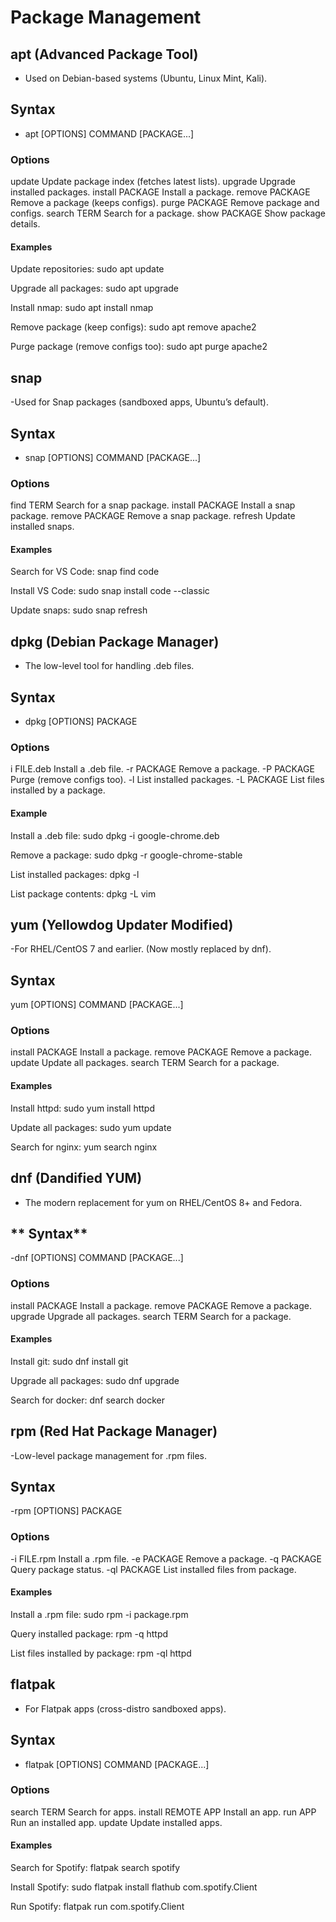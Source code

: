 # **Package Management**

## **apt (Advanced Package Tool)**
- Used on Debian-based systems (Ubuntu, Linux Mint, Kali).

## **Syntax**
- apt [OPTIONS] COMMAND [PACKAGE...]

### **Options**
update	Update package index (fetches latest lists).
upgrade	Upgrade installed packages.
install PACKAGE	Install a package.
remove PACKAGE	Remove a package (keeps configs).
purge PACKAGE	Remove package and configs.
search TERM	Search for a package.
show PACKAGE	Show package details.

#### **Examples**
Update repositories:
sudo apt update

Upgrade all packages:
sudo apt upgrade

Install nmap:
sudo apt install nmap

Remove package (keep configs):
sudo apt remove apache2

Purge package (remove configs too):
sudo apt purge apache2


## **snap**
-Used for Snap packages (sandboxed apps, Ubuntu’s default).

## **Syntax**
- snap [OPTIONS] COMMAND [PACKAGE...]

### **Options**
find TERM	Search for a snap package.
install PACKAGE	Install a snap package.
remove PACKAGE	Remove a snap package.
refresh	Update installed snaps.

#### **Examples**
Search for VS Code:
snap find code

Install VS Code:
sudo snap install code --classic

Update snaps:
sudo snap refresh


## **dpkg (Debian Package Manager)**
- The low-level tool for handling .deb files.

## **Syntax**
- dpkg [OPTIONS] PACKAGE

### **Options**
i FILE.deb	Install a .deb file.
-r PACKAGE	Remove a package.
-P PACKAGE	Purge (remove configs too).
-l	List installed packages.
-L PACKAGE	List files installed by a package.

#### **Example**
Install a .deb file:
sudo dpkg -i google-chrome.deb

Remove a package:
sudo dpkg -r google-chrome-stable

 List installed packages:
dpkg -l

List package contents:
dpkg -L vim



## **yum (Yellowdog Updater Modified)**
-For RHEL/CentOS 7 and earlier. (Now mostly replaced by dnf).

## **Syntax**
yum [OPTIONS] COMMAND [PACKAGE...]

### **Options**
install PACKAGE	Install a package.
remove PACKAGE	Remove a package.
update	Update all packages.
search TERM	Search for a package.

#### **Examples**
Install httpd:
sudo yum install httpd

Update all packages:
sudo yum update

Search for nginx:
yum search nginx


## **dnf (Dandified YUM)**
- The modern replacement for yum on RHEL/CentOS 8+ and Fedora.

## ** Syntax**
-dnf [OPTIONS] COMMAND [PACKAGE...]

### **Options**
install PACKAGE	Install a package.
remove PACKAGE	Remove a package.
upgrade	Upgrade all packages.
search TERM	Search for a package.

#### **Examples**
Install git:
sudo dnf install git

Upgrade all packages:
sudo dnf upgrade

Search for docker: 
dnf search docker


## **rpm (Red Hat Package Manager)**
-Low-level package management for .rpm files.

## **Syntax**
-rpm [OPTIONS] PACKAGE

### **Options**
-i FILE.rpm	Install a .rpm file.
-e PACKAGE	Remove a package.
-q PACKAGE	Query package status.
-ql PACKAGE	List installed files from package.

#### **Examples**
Install a .rpm file:
sudo rpm -i package.rpm

Query installed package:
rpm -q httpd

 List files installed by package:
rpm -ql httpd


## **flatpak**
- For Flatpak apps (cross-distro sandboxed apps).

## **Syntax**
- flatpak [OPTIONS] COMMAND [PACKAGE...]

### **Options**
search TERM	Search for apps.
install REMOTE APP	Install an app.
run APP	Run an installed app.
update	Update installed apps.

#### **Examples**
Search for Spotify:
flatpak search spotify

Install Spotify:
sudo flatpak install flathub com.spotify.Client

Run Spotify:
flatpak run com.spotify.Client


